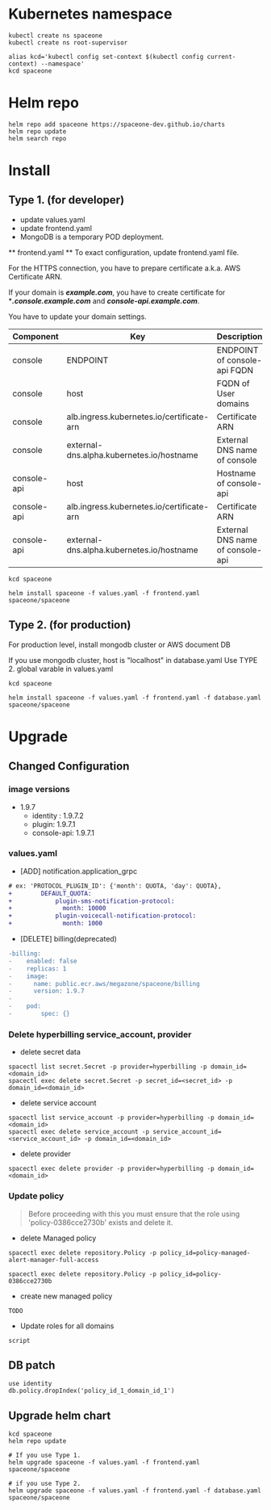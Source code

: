 # Kubernetes namespace

~~~
kubectl create ns spaceone
kubectl create ns root-supervisor

alias kcd='kubectl config set-context $(kubectl config current-context) --namespace'
kcd spaceone
~~~

# Helm repo

~~~
helm repo add spaceone https://spaceone-dev.github.io/charts
helm repo update
helm search repo
~~~

# Install

## Type 1. (for developer)
* update values.yaml
* update frontend.yaml
* MongoDB is a temporary POD deployment.

** frontend.yaml **
To exact configuration, update frontend.yaml file.

For the HTTPS connection, you have to prepare certificate a.k.a. AWS Certificate ARN.

If your domain is ***example.com***, you have to create certificate for ****.console.example.com*** and ***console-api.example.com***.


You have to update your domain settings.

| Component |	Key 				| Description |
| --- 		| --- 				| --- |
| console	| ENDPOINT 			| ENDPOINT of console-api FQDN |
| console	| host				| FQDN of User domains |
| console	| alb.ingress.kubernetes.io/certificate-arn |  Certificate ARN |
| console 	| external-dns.alpha.kubernetes.io/hostname | External DNS name of console	|
| console-api	| host				| Hostname of console-api |
| console-api	| alb.ingress.kubernetes.io/certificate-arn |  Certificate ARN |
| console-api	| external-dns.alpha.kubernetes.io/hostname | External DNS name of console-api	|

~~~
kcd spaceone

helm install spaceone -f values.yaml -f frontend.yaml spaceone/spaceone

~~~


## Type 2. (for production)

For production level, install mongodb cluster or AWS document DB

If you use mongodb cluster,
host is "localhost" in database.yaml
Use TYPE 2. global varable in values.yaml

~~~
kcd spaceone

helm install spaceone -f values.yaml -f frontend.yaml -f database.yaml spaceone/spaceone

~~~

# Upgrade
## Changed Configuration
### image versions
- 1.9.7
    - identity : 1.9.7.2
    - plugin: 1.9.7.1
    - console-api: 1.9.7.1

### values.yaml
- [ADD] notification.application_grpc
```diff
# ex: 'PROTOCOL_PLUGIN_ID': {'month': QUOTA, 'day': QUOTA},
+        DEFAULT_QUOTA:
+            plugin-sms-notification-protocol:
+              month: 10000
+            plugin-voicecall-notification-protocol:
+              month: 1000

```
- [DELETE] billing(deprecated)
```diff
-billing:
-    enabled: false
-    replicas: 1
-    image:
-      name: public.ecr.aws/megazone/spaceone/billing
-      version: 1.9.7
-
-    pod:
-        spec: {}
```

### Delete hyperbilling service_account, provider
- delete secret data
```
spacectl list secret.Secret -p provider=hyperbilling -p domain_id=<domain_id>
spacectl exec delete secret.Secret -p secret_id=<secret_id> -p domain_id=<domain_id>
```
- delete service account
```
spacectl list service_account -p provider=hyperbilling -p domain_id=<domain_id>
spacectl exec delete service_account -p service_account_id=<service_account_id> -p domain_id=<domain_id>
```
- delete provider
```
spacectl exec delete provider -p provider=hyperbilling -p domain_id=<domain_id>
```

### Update policy
> Before proceeding with this you must ensure that the role using 'policy-0386cce2730b' exists and delete it.

- delete Managed policy
```
spacectl exec delete repository.Policy -p policy_id=policy-managed-alert-manager-full-access

spacectl exec delete repository.Policy -p policy_id=policy-0386cce2730b
```

- create new managed policy
```
TODO
```

- Update roles for all domains
```
script
```

## DB patch
```
use identity
db.policy.dropIndex('policy_id_1_domain_id_1')
```

## Upgrade helm chart

~~~
kcd spaceone
helm repo update

# If you use Type 1.
helm upgrade spaceone -f values.yaml -f frontend.yaml spaceone/spaceone

# if you use Type 2.
helm upgrade spaceone -f values.yaml -f frontend.yaml -f database.yaml spaceone/spaceone
~~~
